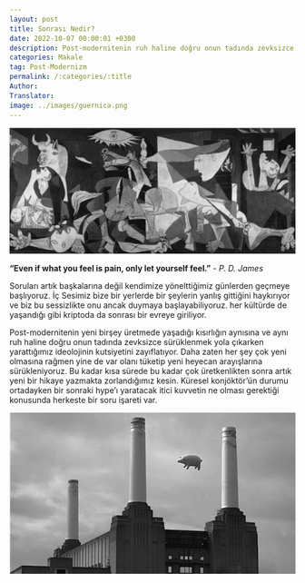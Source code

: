 ```yaml
---
layout: post
title: Sonrası Nedir?
date: 2022-10-07 00:00:01 +0300
description: Post-modernitenin ruh haline doğru onun tadında zevksizce sürüklenmek yola çıkarken yarattığımız ideolojinin kutsiyetini zayıflatıyor. Daha zaten her şey çok yeni olmasına rağmen yine de var olanı tüketip yeni heyecan arayışlarına sürükleniyoruz.
categories: Makale
tag: Post-Modernizm
permalink: /:categories/:title
Author:
Translator:
image: ../images/guernica.png
---
```


![image](../images/guernica.png)

**“Even if what you feel is pain, only let yourself feel.”** _- P. D. James_

Soruları artık başkalarına değil kendimize  yönelttiğimiz günlerden geçmeye başlıyoruz.  İç Sesimiz bize bir yerlerde bir şeylerin yanlış gittiğini haykırıyor ve biz bu sessizlikte onu ancak duymaya başlayabiliyoruz. her kültürde de yaşandığı gibi kriptoda da sonrası bir evreye giriliyor.

Post-modernitenin yeni birşey üretmede yaşadığı kısırlığın aynısına ve aynı ruh haline doğru onun tadında zevksizce sürüklenmek yola çıkarken yarattığımız ideolojinin kutsiyetini zayıflatıyor. Daha zaten her şey çok yeni olmasına rağmen yine de var olanı tüketip yeni heyecan arayışlarına sürükleniyoruz. Bu kadar kısa sürede bu kadar çok üretkenlikten sonra artık yeni bir hikaye yazmakta zorlandığımız kesin. Küresel konjöktör’ün durumu ortadayken bir sonraki hype’ı yaratacak itici kuvvetin ne olması gerektiği konusunda herkeste bir soru işareti var. 

![image](../images/pfanimal.png)